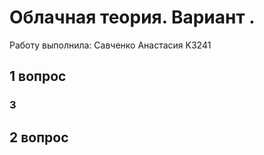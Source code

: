 # Облачная теория. Вариант  .

Работу выполнила: Савченко Анастасия K3241


## 1 вопрос

### З


## 2 вопрос

### 
